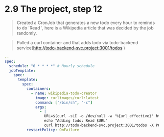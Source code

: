 # 2.9 The project, step 12

> Created a CronJob that generates a new todo every hour to reminds to do 'Read <URL>', here <URL> is a Wikipedia article that was decided by the job randomly.

> Pulled a curl container and that adds todo via todo-backend service(http://todo-backend-svc.project:3001/todos )

```yaml
..
spec:
  schedule: "0 * * * *" # Hourly schedule
  jobTemplate:
    spec:
      template:
        spec:
          containers:
            - name: wikipedia-todo-creator
              image: curlimages/curl:latest
              command: ["/bin/sh", "-c"]
              args:
                - |
                  URL=$(curl -sLI -o /dev/null -w '%{url_effective}' https://en.wikipedia.org/wiki/Special:Random)
                  echo "Adding todo: Read $URL"
                  curl http://todo-backend-svc.project:3001/todos -X POST -H "Content-Type: application/json" -d "{\"todo\": \"Read $URL\"}"
          restartPolicy: OnFailure
```
